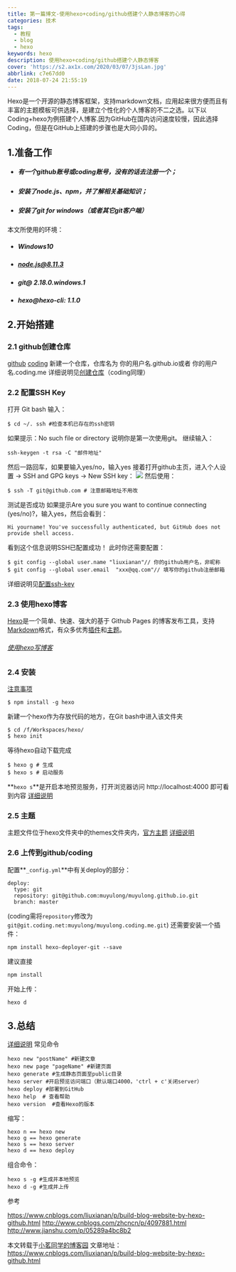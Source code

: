 ```yaml
---
title: 第一篇博文-使用hexo+coding/github搭建个人静态博客的心得
categories: 技术
tags:
  - 教程
  - blog
  - hexo
keywords: hexo
description: 使用hexo+coding/github搭建个人静态博客
cover: 'https://s2.ax1x.com/2020/03/07/3jsLan.jpg'
abbrlink: c7e67dd0
date: 2018-07-24 21:55:19
---
```

Hexo是一个开源的静态博客框架，支持markdown文档，应用起来很方便而且有丰富的主题模板可供选择，是建立个性化的个人博客的不二之选。以下以Coding+hexo为例搭建个人博客.因为GitHub在国内访问速度较慢，因此选择Coding，但是在GitHub上搭建的步骤也是大同小异的。
<!--more-->
## 1.准备工作
- ##### 有一个github账号或coding账号，没有的话去注册一个；
- ##### 安装了node.js、npm，并了解相关基础知识；
- ##### 安装了git for windows（或者其它git客户端）
本文所使用的环境：
- ##### Windows10
- ##### node.js@8.11.3
- ##### git@ 2.18.0.windows.1
- ##### hexo@hexo-cli: 1.1.0

## 2.开始搭建
### 2.1 github创建仓库
[github](https://github.com/)
[coding](https://coding.net/)
新建一个仓库，仓库名为 你的用户名.github.io或者 你的用户名.coding.me
详细说明见[创建仓库](https://www.cnblogs.com/liuxianan/p/build-blog-website-by-hexo-github.html#创建仓库)（coding同理）
### 2.2 配置SSH Key
打开 Git bash 输入：
```
$ cd ~/. ssh #检查本机已存在的ssh密钥
```
如果提示：No such file or directory 说明你是第一次使用git。
继续输入：
```
ssh-keygen -t rsa -C "邮件地址"
```
然后一路回车，如果要输入yes/no，输入yes
接着打开github主页，进入个人设置 -> SSH and GPG keys -> New SSH key：
![](http://image.liuxianan.com/201608/20160818_143914_495_9084.png)
然后使用：
```
$ ssh -T git@github.com # 注意邮箱地址不用改
```
测试是否成功
如果提示Are you sure you want to continue connecting (yes/no)?，输入yes，然后会看到：
```
Hi yourname! You've successfully authenticated, but GitHub does not provide shell access.
```
看到这个信息说明SSH已配置成功！
此时你还需要配置：
```
$ git config --global user.name "liuxianan"// 你的github用户名，非昵称
$ git config --global user.email  "xxx@qq.com"// 填写你的github注册邮箱
```

详细说明见[配置ssh-key](https://www.cnblogs.com/liuxianan/p/build-blog-website-by-hexo-github.html#配置ssh-key)

### 2.3 使用hexo博客
[Hexo](http://hexo.io)是一个简单、快速、强大的基于 Github Pages 的博客发布工具，支持[Markdown](https://baike.baidu.com/item/markdown/3245829?fr=aladdin)格式，有众多优秀[插件](https://hexo.io/plugins/)和[主题](https://hexo.io/themes/)。
###### [使用hexo写博客](https://www.cnblogs.com/liuxianan/p/build-blog-website-by-hexo-github.html#使用hexo写博客)

### 2.4 安装
[注意事项](https://www.cnblogs.com/liuxianan/p/build-blog-website-by-hexo-github.html#注意事项)
```
$ npm install -g hexo
```
新建一个hexo作为存放代码的地方，在Git bash中进入该文件夹
```
$ cd /f/Workspaces/hexo/
$ hexo init
```
等待hexo自动下载完成
```
$ hexo g # 生成
$ hexo s # 启动服务
```
**`hexo s`**是开启本地预览服务，打开浏览器访问 http://localhost:4000 即可看到内容
[详细说明](https://www.cnblogs.com/liuxianan/p/build-blog-website-by-hexo-github.html#初始化)

### 2.5 主题
主题文件位于hexo文件夹中的themes文件夹内，[官方主题](https://hexo.io/themes/)
[详细说明](https://www.cnblogs.com/liuxianan/p/build-blog-website-by-hexo-github.html#修改主题)

### 2.6 上传到github/coding
配置**`_config.yml`**中有关deploy的部分：
```
deploy:
  type: git
  repository: git@github.com:muyulong/muyulong.github.io.git
  branch: master
```
(coding需将`repository`修改为`git@git.coding.net:muyulong/muyulong.coding.me.git`)
还需要安装一个插件：
```
npm install hexo-deployer-git --save
```
建议直接
```
npm install
```
开始上传：
```
hexo d
```
## 3.总结
[详细说明](https://www.cnblogs.com/liuxianan/p/build-blog-website-by-hexo-github.html#常用hexo命令)
常见命令

```
hexo new "postName" #新建文章
hexo new page "pageName" #新建页面
hexo generate #生成静态页面至public目录
hexo server #开启预览访问端口（默认端口4000，'ctrl + c'关闭server）
hexo deploy #部署到GitHub
hexo help  # 查看帮助
hexo version  #查看Hexo的版本
```
缩写：

```
hexo n == hexo new
hexo g == hexo generate
hexo s == hexo server
hexo d == hexo deploy
```
组合命令：

```
hexo s -g #生成并本地预览
hexo d -g #生成并上传
```

参考

https://www.cnblogs.com/liuxianan/p/build-blog-website-by-hexo-github.html
http://www.cnblogs.com/zhcncn/p/4097881.html
http://www.jianshu.com/p/05289a4bc8b2


本文转载于[小茗同学的博客园](http://www.cnblogs.com/liuxianan/)
文章地址：https://www.cnblogs.com/liuxianan/p/build-blog-website-by-hexo-github.html

